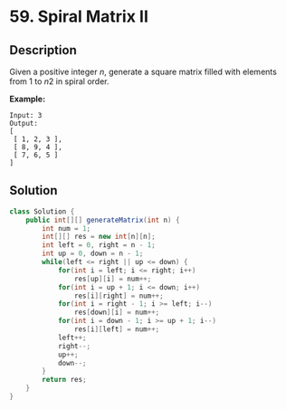 # 59. Spiral Matrix II

## Description

Given a positive integer *n*, generate a square matrix filled with elements from 1 to *n*2 in spiral order.

**Example:**

```
Input: 3
Output:
[
 [ 1, 2, 3 ],
 [ 8, 9, 4 ],
 [ 7, 6, 5 ]
]
```

## Solution

```java
class Solution {
    public int[][] generateMatrix(int n) {
        int num = 1;
        int[][] res = new int[n][n];
        int left = 0, right = n - 1;
        int up = 0, down = n - 1;
        while(left <= right || up <= down) {
            for(int i = left; i <= right; i++)
                res[up][i] = num++;
            for(int i = up + 1; i <= down; i++)
                res[i][right] = num++;
            for(int i = right - 1; i >= left; i--)
                res[down][i] = num++;
            for(int i = down - 1; i >= up + 1; i--)
                res[i][left] = num++;
            left++;
            right--;
            up++;
            down--;
        }
        return res;
    }
}
```


